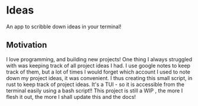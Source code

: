 # Ideas
An app to scribble down ideas in your terminal!

## Motivation
I love programming, and building new projects! One thing I always struggled with was keeping track of all project ideas I had. I use google notes to keep track of them, but a lot of times I would forget which account I used to note down my project ideas, it was convenient.
I thus creating this small script, in rust to keep track of project ideas. It's a TUI - so it is accessible from the terminal easily using a bash script!! This project is still a WIP , the more I flesh it out, the more I shall update this and the docs!
